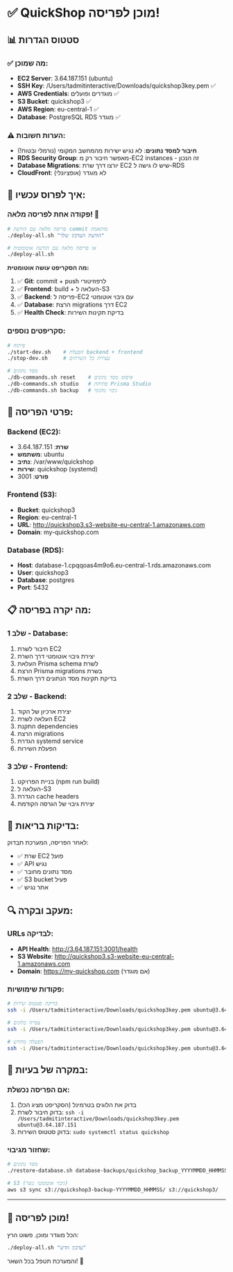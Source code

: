 # ✅ QuickShop מוכן לפריסה!

## 📊 סטטוס הגדרות

### ✅ מה שמוכן:
- **EC2 Server**: 3.64.187.151 (ubuntu)
- **SSH Key**: /Users/tadmitinteractive/Downloads/quickshop3key.pem ✅
- **AWS Credentials**: מוגדרים ופועלים ✅
- **S3 Bucket**: quickshop3 ✅
- **AWS Region**: eu-central-1 ✅
- **Database**: PostgreSQL RDS מוגדר ✅

### ⚠️ הערות חשובות:
- **חיבור למסד נתונים**: לא נגיש ישירות מהמחשב המקומי (נורמלי ובטוח!)
- **RDS Security Group**: מאפשר חיבור רק מ-EC2 instances - זה הנכון
- **Database Migrations**: יורצו דרך שרת EC2 שיש לו גישה ל-RDS
- **CloudFront**: לא מוגדר (אופציונלי)

## 🚀 איך לפרוס עכשיו:

### פקודה אחת לפריסה מלאה! 🎯
```bash
# פריסה מלאה עם הודעת commit מותאמת
./deploy-all.sh "הודעת העדכון שלך"

# או פריסה מלאה עם הודעה אוטומטית
./deploy-all.sh
```

**מה הסקריפט עושה אוטומטית:**
1. ✅ **Git**: commit + push לרפוזיטורי
2. ✅ **Frontend**: build + העלאה ל-S3 
3. ✅ **Backend**: פריסה ל-EC2 עם גיבוי אוטומטי
4. ✅ **Database**: הרצת migrations דרך EC2
5. ✅ **Health Check**: בדיקת תקינות השירות

### סקריפטים נוספים:
```bash
# פיתוח
./start-dev.sh    # הפעלת backend + frontend
./stop-dev.sh     # עצירת כל השרתים

# מסד נתונים
./db-commands.sh reset    # איפוס מסד נתונים
./db-commands.sh studio   # פתיחת Prisma Studio
./db-commands.sh backup   # גיבוי מקומי
```

## 🔧 פרטי הפריסה:

### Backend (EC2):
- **שרת**: 3.64.187.151
- **משתמש**: ubuntu
- **נתיב**: /var/www/quickshop
- **שירות**: quickshop (systemd)
- **פורט**: 3001

### Frontend (S3):
- **Bucket**: quickshop3
- **Region**: eu-central-1
- **URL**: http://quickshop3.s3-website-eu-central-1.amazonaws.com
- **Domain**: my-quickshop.com

### Database (RDS):
- **Host**: database-1.cpqqoas4m9o6.eu-central-1.rds.amazonaws.com
- **User**: quickshop3
- **Database**: postgres
- **Port**: 5432

## 📋 מה יקרה בפריסה:

### שלב 1 - Database:
1. חיבור לשרת EC2
2. יצירת גיבוי אוטומטי דרך השרת
3. העלאת Prisma schema לשרת
4. הרצת Prisma migrations בשרת
5. בדיקת תקינות מסד הנתונים דרך השרת

### שלב 2 - Backend:
1. יצירת ארכיון של הקוד
2. העלאה לשרת EC2
3. התקנת dependencies
4. הרצת migrations
5. הגדרת systemd service
6. הפעלת השירות

### שלב 3 - Frontend:
1. בניית הפרויקט (npm run build)
2. העלאה ל-S3
3. הגדרת cache headers
4. יצירת גיבוי של הגרסה הקודמת

## 🏥 בדיקות בריאות:

לאחר הפריסה, המערכת תבדוק:
- ✅ שרת EC2 פועל
- ✅ API נגיש
- ✅ מסד נתונים מחובר
- ✅ S3 bucket פעיל
- ✅ אתר נגיש

## 🔍 מעקב ובקרה:

### URLs לבדיקה:
- **API Health**: http://3.64.187.151:3001/health
- **S3 Website**: http://quickshop3.s3-website-eu-central-1.amazonaws.com
- **Domain**: https://my-quickshop.com (אם מוגדר)

### פקודות שימושיות:
```bash
# בדיקת סטטוס שירות
ssh -i /Users/tadmitinteractive/Downloads/quickshop3key.pem ubuntu@3.64.187.151 'sudo systemctl status quickshop'

# צפייה בלוגים
ssh -i /Users/tadmitinteractive/Downloads/quickshop3key.pem ubuntu@3.64.187.151 'sudo journalctl -u quickshop -f'

# הפעלה מחדש
ssh -i /Users/tadmitinteractive/Downloads/quickshop3key.pem ubuntu@3.64.187.151 'sudo systemctl restart quickshop'
```

## 🚨 במקרה של בעיות:

### אם הפריסה נכשלת:
1. בדוק את הלוגים בטרמינל (הסקריפט מציג הכל)
2. בדוק חיבור לשרת: `ssh -i /Users/tadmitinteractive/Downloads/quickshop3key.pem ubuntu@3.64.187.151`
3. בדוק סטטוס השירות: `sudo systemctl status quickshop`

### שחזור מגיבוי:
```bash
# מסד נתונים
./restore-database.sh database-backups/quickshop_backup_YYYYMMDD_HHMMSS.sql.gz

# S3 (גיבוי אוטומטי נוצר)
aws s3 sync s3://quickshop3-backup-YYYYMMDD_HHMMSS/ s3://quickshop3/
```

---

## 🎯 מוכן לפריסה!

הכל מוגדר ומוכן. פשוט הרץ:

```bash
./deploy-all.sh "עדכון חדש"
```

והמערכת תטפל בכל השאר! 🚀
